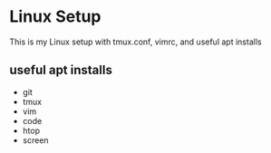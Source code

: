# Linux Setup

This is my Linux setup with tmux.conf, vimrc, and useful apt installs

## useful apt installs

* git
* tmux
* vim
* code
* htop
* screen

